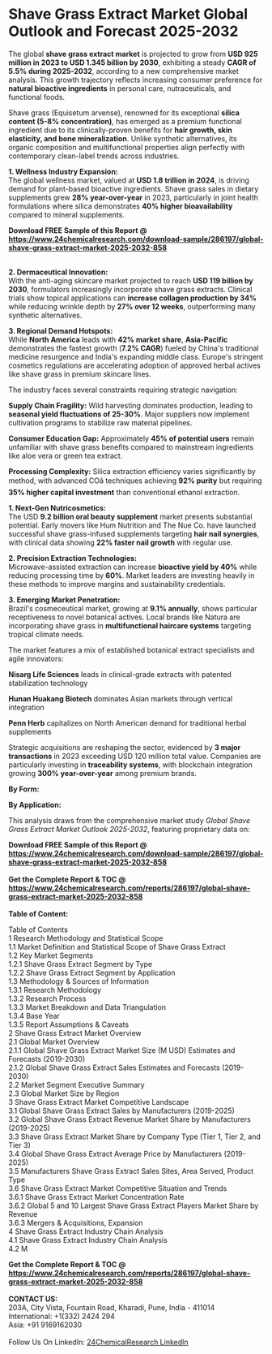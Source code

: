 <h1>Shave Grass Extract Market Global Outlook and Forecast 2025-2032</h1><p>The global <strong>shave grass extract market</strong> is projected to grow from <strong>USD 925 million in 2023 to USD 1.345 billion by 2030</strong>, exhibiting a steady <strong>CAGR of 5.5% during 2025-2032</strong>, according to a new comprehensive market analysis. This growth trajectory reflects increasing consumer preference for <strong>natural bioactive ingredients</strong> in personal care, nutraceuticals, and functional foods.</p><p>Shave grass (Equisetum arvense), renowned for its exceptional <strong>silica content (5-8% concentration)</strong>, has emerged as a premium functional ingredient due to its clinically-proven benefits for <strong>hair growth, skin elasticity, and bone mineralization</strong>. Unlike synthetic alternatives, its organic composition and multifunctional properties align perfectly with contemporary clean-label trends across industries.</p><p><strong>1. Wellness Industry Expansion:</strong><br>
The global wellness market, valued at <strong>USD 1.8 trillion in 2024</strong>, is driving demand for plant-based bioactive ingredients. Shave grass sales in dietary supplements grew <strong>28% year-over-year</strong> in 2023, particularly in joint health formulations where silica demonstrates <strong>40% higher bioavailability</strong> compared to mineral supplements.</p><div><b>Download FREE Sample of this Report @ 
            <a href="https://www.24chemicalresearch.com/download-sample/286197/global-shave-grass-extract-market-2025-2032-858">
            https://www.24chemicalresearch.com/download-sample/286197/global-shave-grass-extract-market-2025-2032-858</a></b></div><br><p><strong>2. Dermaceutical Innovation:</strong><br>
With the anti-aging skincare market projected to reach <strong>USD 119 billion by 2030</strong>, formulators increasingly incorporate shave grass extracts. Clinical trials show topical applications can <strong>increase collagen production by 34%</strong> while reducing wrinkle depth by <strong>27% over 12 weeks</strong>, outperforming many synthetic alternatives.</p><p><strong>3. Regional Demand Hotspots:</strong><br>
While <strong>North America</strong> leads with <strong>42% market share</strong>, <strong>Asia-Pacific</strong> demonstrates the fastest growth (<strong>7.2% CAGR</strong>) fueled by China's traditional medicine resurgence and India's expanding middle class. Europe's stringent cosmetics regulations are accelerating adoption of approved herbal actives like shave grass in premium skincare lines.</p><p>The industry faces several constraints requiring strategic navigation:</p><p><strong>Supply Chain Fragility:</strong> Wild harvesting dominates production, leading to <strong>seasonal yield fluctuations of 25-30%</strong>. Major suppliers now implement cultivation programs to stabilize raw material pipelines.</p><p><strong>Consumer Education Gap:</strong> Approximately <strong>45% of potential users</strong> remain unfamiliar with shave grass benefits compared to mainstream ingredients like aloe vera or green tea extract.</p><p><strong>Processing Complexity:</strong> Silica extraction efficiency varies significantly by method, with advanced COâ techniques achieving <strong>92% purity</strong> but requiring <strong>35% higher capital investment</strong> than conventional ethanol extraction.</p><p><strong>1. Next-Gen Nutricosmetics:</strong><br>
The USD <strong>9.2 billion oral beauty supplement</strong> market presents substantial potential. Early movers like Hum Nutrition and The Nue Co. have launched successful shave grass-infused supplements targeting <strong>hair nail synergies</strong>, with clinical data showing <strong>22% faster nail growth</strong> with regular use.</p><p><strong>2. Precision Extraction Technologies:</strong><br>
Microwave-assisted extraction can increase <strong>bioactive yield by 40%</strong> while reducing processing time by <strong>60%</strong>. Market leaders are investing heavily in these methods to improve margins and sustainability credentials.</p><p><strong>3. Emerging Market Penetration:</strong><br>
Brazil's cosmeceutical market, growing at <strong>9.1% annually</strong>, shows particular receptiveness to novel botanical actives. Local brands like Natura are incorporating shave grass in <strong>multifunctional haircare systems</strong> targeting tropical climate needs.</p><p>The market features a mix of established botanical extract specialists and agile innovators:</p><p><strong>Nisarg Life Sciences</strong> leads in clinical-grade extracts with patented stabilization technology</p><p><strong>Hunan Huakang Biotech</strong> dominates Asian markets through vertical integration</p><p><strong>Penn Herb</strong> capitalizes on North American demand for traditional herbal supplements</p><p>Strategic acquisitions are reshaping the sector, evidenced by <strong>3 major transactions</strong> in 2023 exceeding USD 120 million total value. Companies are particularly investing in <strong>traceability systems</strong>, with blockchain integration growing <strong>300% year-over-year</strong> among premium brands.</p><p><strong>By Form:</strong></p><p><strong>By Application:</strong></p><p>This analysis draws from the comprehensive market study <em>Global Shave Grass Extract Market Outlook 2025-2032</em>, featuring proprietary data on:</p><div><b>Download FREE Sample of this Report @ 
            <a href="https://www.24chemicalresearch.com/download-sample/286197/global-shave-grass-extract-market-2025-2032-858">
            https://www.24chemicalresearch.com/download-sample/286197/global-shave-grass-extract-market-2025-2032-858</a></b></div><br><div><b>Get the Complete Report & TOC @ 
            <a href="https://www.24chemicalresearch.com/reports/286197/global-shave-grass-extract-market-2025-2032-858">
            https://www.24chemicalresearch.com/reports/286197/global-shave-grass-extract-market-2025-2032-858</a></b></div><br>
            <b>Table of Content:</b><p>Table of Contents<br />
1 Research Methodology and Statistical Scope<br />
1.1 Market Definition and Statistical Scope of Shave Grass Extract<br />
1.2 Key Market Segments<br />
1.2.1 Shave Grass Extract Segment by Type<br />
1.2.2 Shave Grass Extract Segment by Application<br />
1.3 Methodology & Sources of Information<br />
1.3.1 Research Methodology<br />
1.3.2 Research Process<br />
1.3.3 Market Breakdown and Data Triangulation<br />
1.3.4 Base Year<br />
1.3.5 Report Assumptions & Caveats<br />
2 Shave Grass Extract Market Overview<br />
2.1 Global Market Overview<br />
2.1.1 Global Shave Grass Extract Market Size (M USD) Estimates and Forecasts (2019-2030)<br />
2.1.2 Global Shave Grass Extract Sales Estimates and Forecasts (2019-2030)<br />
2.2 Market Segment Executive Summary<br />
2.3 Global Market Size by Region<br />
3 Shave Grass Extract Market Competitive Landscape<br />
3.1 Global Shave Grass Extract Sales by Manufacturers (2019-2025)<br />
3.2 Global Shave Grass Extract Revenue Market Share by Manufacturers (2019-2025)<br />
3.3 Shave Grass Extract Market Share by Company Type (Tier 1, Tier 2, and Tier 3)<br />
3.4 Global Shave Grass Extract Average Price by Manufacturers (2019-2025)<br />
3.5 Manufacturers Shave Grass Extract Sales Sites, Area Served, Product Type<br />
3.6 Shave Grass Extract Market Competitive Situation and Trends<br />
3.6.1 Shave Grass Extract Market Concentration Rate<br />
3.6.2 Global 5 and 10 Largest Shave Grass Extract Players Market Share by Revenue<br />
3.6.3 Mergers & Acquisitions, Expansion<br />
4 Shave Grass Extract Industry Chain Analysis<br />
4.1 Shave Grass Extract Industry Chain Analysis<br />
4.2 M</p><div><b>Get the Complete Report & TOC @ 
            <a href="https://www.24chemicalresearch.com/reports/286197/global-shave-grass-extract-market-2025-2032-858">
            https://www.24chemicalresearch.com/reports/286197/global-shave-grass-extract-market-2025-2032-858</a></b></div><br><b>CONTACT US:</b><br>
            203A, City Vista, Fountain Road, Kharadi, Pune, India - 411014<br>
            International: +1(332) 2424 294<br>
            Asia: +91 9169162030 <br><br>
            Follow Us On LinkedIn: <a href="https://www.linkedin.com/company/24chemicalresearch/">24ChemicalResearch LinkedIn</a>
